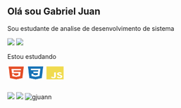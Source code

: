 ## Olá sou Gabriel Juan

<p> Sou estudante de analise de desenvolvimento de sistema </p>
  
 <div> 
  <img height="180em" src="https://github-readme-stats.vercel.app/api?username=gjuann&show_icons=true&theme=nightowl&include_all_commits=true&count_private=true"/>
  <img height="180em" src="https://github-readme-stats.vercel.app/api/top-langs/?username=GabrielJuan&hide=scss&layout=compact&langs+count=16&theme=nightowl"/>
  </div>
<div style="display:inline_block">
  <p> Estou estudando </p>
  
  <img align="center" alt="karina-html" height="30" width="40" src="https://raw.githubusercontent.com/devicons/devicon/master/icons/html5/html5-plain.svg"/>
  <img align="center" alt="karina-css3" height="30" width="40" src="https://raw.githubusercontent.com/devicons/devicon/master/icons/css3/css3-plain.svg"/>
  <img align="center" alt="karina-javascript" height="30" width="40" src="https://raw.githubusercontent.com/devicons/devicon/master/icons/javascript/javascript-plain.svg"/>

</div>

##

<div>

<a href="https://www.linkedin.com/in/gabriel-juan-836727215/" target="_blank"> <img src="https://img.shields.io/badge/-Linkedin-%230077B5?style=for-the-badge&logo=linkedin&logoColor=white"></a>
  <a href="mailto:gabrielvkm878@gmail.com"><img src="https://img.shields.io/badge/-Gmail-%23333?style=for-the-badge&logo=gmail&logoColor=white" target="_blank"></a> 
<img height="25" width="130" src="https://komarev.com/ghpvc/?username=gjuann&color=green" alt="gjuann" /> 

</div>

